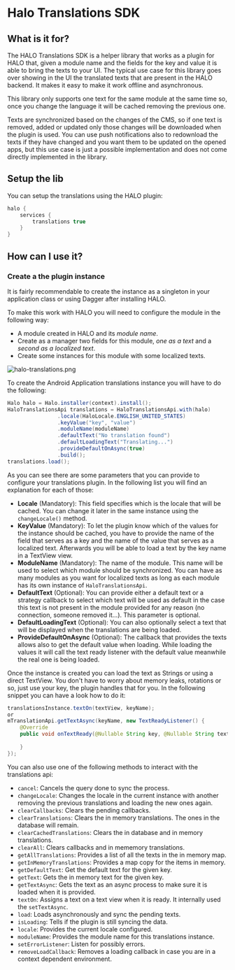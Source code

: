 # Halo Translations SDK

## What is it for?

The HALO Translations SDK is a helper library that works as a plugin for HALO that, given a module name and the fields for the key and value it is able to bring the texts to your UI. The typical use case for this library goes over showing in the UI the translated texts that are present in the HALO backend. It makes it easy to make it work offline and asynchronous.

This library only supports one text for the same module at the same time so, once you change the language it will be cached removing the previous one.

Texts are synchronized based on the changes of the CMS, so if one text is removed, added or updated only those changes will be downloaded when the plugin is used. You can use push notifications also to redownload the texts if they have changed and you want them to be updated on the opened apps, but this use case is just a possible implementation and does not come directly implemented in the library.

## Setup the lib

You can setup the translations using the HALO plugin:
```groovy
halo {
    services {
        translations true
    }
}
```

## How can I use it?

### Create a the plugin instance

It is fairly recommendable to create the instance as a singleton in your application class or using Dagger after installing HALO. 

To make this work with HALO you will need to configure the module in the following way:

- A module created in HALO and its *module name*.
- Create as a manager two fields for this module, *one as a text* and a *second as a localized text*.
- Create some instances for this module with some localized texts.

![halo-translations.png](../images/halo-key-value-tutorial.png)


To create the Android Application translations instance you will have to do the following:

```java
Halo halo = Halo.installer(context).install();
HaloTranslationsApi translations = HaloTranslationsApi.with(halo)
                .locale(HaloLocale.ENGLISH_UNITED_STATES)
                .keyValue("key", "value")
                .moduleName(moduleName)
                .defaultText("No translation found")
                .defaultLoadingText("Translating...")
                .provideDefaultOnAsync(true)
                .build();
translations.load();
```

As you can see there are some parameters that you can provide to configure your translations plugin. In the following list you will find an explanation for each of those:

- **Locale** (Mandatory): This field specifies which is the locale that will be cached. You can change it later in the same instance using the ```changeLocale()``` method.
- **KeyValue** (Mandatory): To let the plugin know which of the values for the instance should be cached, you have to provide the name of the field that serves as a key and the name of the value that serves as a localized text. Afterwards you will be able to load a text by the key name in a TextView view.
- **ModuleName** (Mandatory): The name of the module. This name will be used to select which module should be synchronized. You can have as many modules as you want for localized texts as long as each module has its own instance of ```HaloTranslationsApi```.
- **DefaultText** (Optional): You can provide either a default text or a strategy callback to select which text will be used as default in the case this text is not present in the module provided for any reason (no connection, someone removed it...). This parameter is optional.
- **DefaultLoadingText** (Optional): You can also optionally select a text that will be displayed when the translations are being loaded.
- **ProvideDefaultOnAsync** (Optional): The callback that provides the texts allows also to get the default value when loading. While loading the values it will call the text ready listener with the default value meanwhile the real one is being loaded.

Once the instance is created you can load the text as Strings or using a direct TextView. You don't have to worry about memory leaks, rotations or so, just use your key, the plugin handles that for you. In the following snippet you can have a look how to do it:

```java
translationsInstance.textOn(textView, keyName);
or
mTranslationApi.getTextAsync(keyName, new TextReadyListener() {
    @Override
    public void onTextReady(@Nullable String key, @Nullable String text) {
        
    }
});
```

You can also use one of the following methods to interact with the translations api:

- ```cancel```: Cancels the query done to sync the process.
- ```changeLocale```: Changes the locale in the current instance with another removing the previous translations and loading the new ones again.
- ```clearCallbacks```: Clears the pending callbacks.
- ```clearTranslations```: Clears the in memory translations. The ones in the database will remain.
- ```clearCachedTranslations```: Clears the in database and in memory translations.
- ```clearAll```: Clears callbacks and in mememory translations.
- ```getAllTranslations```: Provides a list of all the texts in the in memory map.
- ```getInMemoryTranslations```: Provides a map copy for the items in memory.
- ```getDefaultText```: Get the default text for the given key.
- ```getText```: Gets the in memory text for the given key.
- ```getTextAsync```: Gets the text as an async process to make sure it is loaded when it is provided.
- ```textOn```: Assigns a text on a text view when it is ready. It internally used the ```setTextAsync```.
- ```load```: Loads asynchronously and sync the pending texts.
- ```isLoading```: Tells if the plugin is still syncing the data.
- ```locale```: Provides the current locale configured.
- ```moduleName```: Provides the module name for this translations instance.
- ```setErrorListener```: Listen for possibly errors.
- ```removeLoadCallback```: Removes a loading callback in case you are in a context dependent environment.
